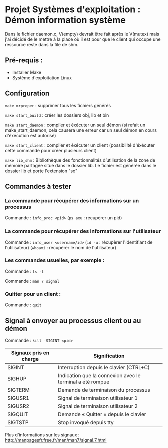# Projet Systèmes d'exploitation : Démon information système

Dans le fichier daemon.c, V(empty) devrait être fait après le V(mutex) mais j'ai décidé de le mettre à la place où il est pour que le client qui occupe une ressource reste dans la file de shm. 

## Pré-requis :
- Installer Make
- Système d'exploitation Linux 

## Configuration
```make mrproper``` : supprimer tous les fichiers générés

```make start_build``` : créer les dossiers obj, lib et bin

```make start_daemon``` : compiler et éxécuter un seul démon
(si refait un make_start_daemon, cela causera une erreur 
car un seul démon en cours d'éxécution est autorisé)

```make start_client``` : compiler et éxécuter un client
(possibilité d'éxécuter cette commande pour créer plusieurs client)

```make lib_shm``` : Bibliothèque des fonctionnalités d’utilisation de la zone de mémoire partagée situé dans le dossier lib. Le fichier est générée dans le dossier lib et porte l'extension "so"

## Commandes à tester

### La commande pour récupérer des informations sur un processus
Commande : ```info_proc <pid>```
(```ps axu``` : récupèrer un pid)
### La commande pour récupérer des informations sur l'utilisateur
Commande : ```info_user <username/id>```
(```id -u``` : récupèrer l'identifiant de l'utilisateur)
(```whoami``` : récupèrer le nom de l'utilisateur)
### Les commandes usuelles, par exemple :
Commande : ```ls -l```

Commande : ```man 7 signal```

### Quitter pour un client : 
Commande : ```quit```

## Signal à envoyer au processus client ou au démon

Commande : ```kill -SIGINT <pid>```

| Signaux pris en charge  | Signification |
| ------------- | ------------- |
| SIGINT  | Interruption depuis le clavier (CTRL+C)  |
| SIGHUP  | Indication que la connexion avec le terminal a été rompue |
| SIGTERM  | Demande de terminaison du processus |
| SIGUSR1  | Signal de terminaison utilisateur 1 |
| SIGUSR2  | Signal de terminaison utilisateur 2 |
| SIGQUIT  | Demande « Quitter » depuis le clavier |
| SIGTSTP  | Stop invoqué depuis tty |
Plus d'informations sur les signaux : http://manpagesfr.free.fr/man/man7/signal.7.html
